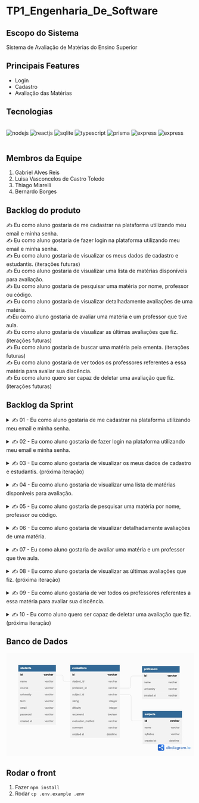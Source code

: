 # TP1_Engenharia_De_Software
## Escopo do Sistema
Sistema de Avaliação de Matérias do Ensino Superior

## Principais Features

- Login  
- Cadastro  
- Avaliação das Matérias  

## Tecnologias

<div style="display: inline_block" ><br/>
  <img align="center" alt="nodejs" src="https://img.shields.io/badge/Node.js-43853D?style=for-the-badge&logo=node.js&logoColor=white" />
  <img align="center" alt="reactjs" src="https://img.shields.io/badge/React-20232A?style=for-the-badge&logo=react&logoColor=61DAFB" />
  <img align="center" alt="sqlite" src="https://img.shields.io/badge/SQLite-07405E?style=for-the-badge&logo=sqlite&logoColor=white" />
  <img align="center" alt="typescript" src="https://img.shields.io/badge/TypeScript-007ACC?style=for-the-badge&logo=typescript&logoColor=white" />
  <img align="center" alt="prisma" src="https://img.shields.io/badge/Prisma-3982CE?style=for-the-badge&logo=Prisma&logoColor=white" />
  <img align="center" alt="express" src="https://img.shields.io/badge/Express.js-404D59?style=for-the-badge" />
 <img align="center" alt="express" src="https://img.shields.io/badge/Material--UI-0081CB?style=for-the-badge&logo=material-ui&logoColor=white" />

  
</div><br/>

## Membros da Equipe

1. Gabriel Alves Reis  
1. Luisa Vasconcelos de Castro Toledo
1. Thiago Miarelli  
1. Bernardo Borges  

## Backlog do produto

 ✍️ Eu como aluno gostaria de me cadastrar na plataforma utilizando meu email e minha senha.
</br>
✍️ Eu como aluno gostaria de fazer login na plataforma utilizando meu email e minha senha.
</br>
✍️ Eu como aluno gostaria de visualizar os meus dados de cadastro e estudantis. (iterações futuras)
</br>
✍️ Eu como aluno gostaria de visualizar uma lista de matérias disponíveis para avaliação.
</br>
✍️ Eu como aluno gostaria de pesquisar uma matéria por nome, professor ou código.
</br>
✍️ Eu como aluno gostaria de visualizar detalhadamente avaliações de uma matéria.
</br>
✍️Eu como aluno gostaria de avaliar uma  matéria e um professor que tive aula.
</br>
✍️ Eu como aluno gostaria de visualizar as últimas avaliações que fiz. (iterações futuras)
</br>
 ✍️ Eu como aluno gostaria de buscar uma matéria pela ementa. (iterações futuras)
</br>
✍️ Eu como aluno gostaria de ver todos os professores referentes a essa matéria para avaliar sua discência.
</br>
 ✍️ Eu como aluno quero ser capaz de deletar uma avaliação que fiz. (iterações futuras)
</br>

## Backlog da Sprint

<details>
    <summary>
        ✍️ 01 - Eu como aluno gostaria de me cadastrar na plataforma utilizando meu email e minha senha.
    </summary>

### UX

- Realizar prototipação tela (Thiago Miareli)

### Front

- Realizar visual da tela de cadastro (Thiago Miareli)
- Realizar conexão com Back-End (Gabriel Alves Reis)

### Back

- Criar entidade ALUNO no banco de dados (Bernardo Borges)
- Criar endpoint ```/aluno/signin``` "Criar Usuario" que recebe os
dados de usuário e cria um novo aluno, com email e senha. (Luisa Toledo)

</details>  
</br>

<details>
    <summary>
        ✍️ 02 - Eu como aluno gostaria de fazer login na plataforma utilizando meu email e minha senha.
    </summary>

### Front

- Realizar visual da tela de login (Gabriel Alves Reis)
- Realizar conexão com Back-End (Thiago Miareli)
- Modal de erro (Gabriel Alves Reis)

### Back
- Criar endpoint ```/aluno/login``` "Logar como aluno" que recebe usuario e senha e autentica se o aluno existe e tem a senha correta. Caso contrário, retorna erro para o front. (Bernardo Borges)
- Implementar hash da senha e salvar no bd de forma segura. (Luisa Toledo)
</details>
</br>

<details>
    <summary>
        ✍️ 03 - Eu como aluno gostaria de visualizar os meus dados de cadastro e estudantis. (próxima iteração)
    </summary>

### Front

- Realizar conexão com Back-End, para acesso aos dados do aluno. (Gabriel Alves Reis)
- Realizar visual da tela. (Thiago Miareli)

### Back

- Criar endpoint GET ```aluno/${id}``` "Meus Dados" que retorna os dados do aluno logado. (Bernardo Borges)

</details>
</br>

<details>
    <summary>
        ✍️ 04 - Eu como aluno gostaria de visualizar uma lista de matérias disponíveis para avaliação.
    </summary>

### Front

- Criar input de texto para filtro. (Thiago Miareli)
- Criar component Card. (Gabriel Alves Reis)
- Listar matérias retornadas pela API por meio de cards. (Thiago Miareli)

### Back
- Criar endpoint GET ```subject?q=${filtro}``` "Listar Materia" que retorna todas as matérias cadastradas, seguindo o filtro. (Luisa Toledo)
</details>
</br>

<details>
    <summary>
        ✍️ 05 - Eu como aluno gostaria de pesquisar uma matéria por nome, professor ou código.
    </summary>

### Front

- Realizar a função de filtro para nome da matéria.  (Gabriel Alves Reis)
- Realizar a função de filtro para código da matéria. (Thiago Miareli)
- Realizar a função de filtro para nome do professor. (Gabriel Alves Reis)

### Back
- Criar endpoint GET ```subject``` "Listar Matérias" que retorna todas as matérias do sistema (Bernardo)
</details>
</br>


<details>
    <summary>
        ✍️ 06 - Eu como aluno gostaria de visualizar detalhadamente avaliações de uma matéria.
    </summary>

### Front

- Mostar informações gerais (estrelas, ementa). (Thiago Miareli)
- Listar professores da matéria selecionada  (Gabriel Alves Reis)
- Listar avaliações da matéria selecionada. (Thiago Miareli)

    
### Back
- Criar endpoint GET ```subject/${id}``` "Dados da Matéria por ID" que retorna uma matéria específica, com todos seus dados:   (Luisa Toledo)
<code style="white-space:pre">
{
    id
    nome
    ementa
    codigo
}
</code>

- Criar endpoint GET ```evaluations/${subjectId}``` "Listar Avaliações dessa matéria" que retorna todas as avaliações já feitas dentro dessa matéria

</details>
</br>

<details>
    <summary>
        ✍️ 07 - Eu como aluno gostaria de avaliar uma  matéria e um professor que tive aula.
    </summary>

### Front

- Criar tela de seleção de matéria a ser avaliada.   (Gabriel Alves Reis)
- Criar tela de avaliação da matéria. (Thiago Miareli)
- Criar tela de avaliação de professores.  (Gabriel Alves Reis)
- Criar tela de comentários gerais. (Thiago Miareli)
- Conexão com backend.  (Gabriel Alves Reis)

### Back
- Criar o endpoint POST ```evaluations/create``` "Criar uma Avaliação" que recebe todos os dados de uma avaliação e os salva no banco de dados (Bernardo)
</details>
</br>

<details>
    <summary>
        ✍️ 08 - Eu como aluno gostaria de visualizar as últimas avaliações que fiz. (próxima iteração)
    </summary>

### Front
- Criar lista de "minhas avaliações" na tela do aluno  (Thiago Miareli)

### Back
- Criar enpoint GET ```evaluations/last``` "Lista ultimas avaliações do aluno" que retorna a lista com as últimas avaliações desse aluno. (Luisa Toledo)


</details>
</br>

<details>
    <summary>
        ✍️ 09 - Eu como aluno gostaria de ver todos os professores referentes a essa matéria para avaliar sua discência.
    </summary>

### Front
- Na tela de avaliação de professores, colocar um select/autocomplete com apenas os professores relacionados à matéria que está sendo avaliada.  (Gabriel Alves Reis)

### Back
- Criar endpoint GET ```teachers/${subjectId}``` "Listar Professores da Matéria" que retorna a lista com os professores associados a essa matéria. (Bernardo)
</details>
</br>

<details>
    <summary>
        ✍️ 10 - Eu como aluno quero ser capaz de deletar uma avaliação que fiz. (próxima iteração)
    </summary>
    
### Front
- Criar funcionalidade de deletar uma avaliação na tela do usuário. Utilizar rota: delete('evaluations/${id}'). (Thiago Miareli)

### Back
- Criar endpoint DELETE ```evaluations/${id}``` "Deletar Avaliação" que permite o usuário criador dessa avaliação deletá-la. (Luisa Toledo)
</details>



## Banco de Dados

![Imagem](./assets/dbimg.jpeg)

## Rodar o front
1. Fazer `npm install`
2. Rodar `cp .env.example .env`
